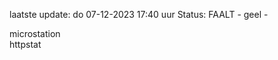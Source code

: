 laatste update: 
do 07-12-2023 17:40   uur 
Status: FAALT - geel - 
<div class="service Y">microstation</div><div class="service G">httpstat</div>